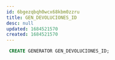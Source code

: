 ```yaml
---
id: 6bgezqbqh0wcx68kbm0zzru
title: GEN_DEVOLUCIONES_ID
desc: null
updated: 1684521570
created: 1684521570
---
```



```sql
 CREATE GENERATOR GEN_DEVOLUCIONES_ID;
```

